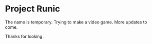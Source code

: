 # Project Runic

The name is temporary. Trying to make a video game. More updates to come.

Thanks for looking.
